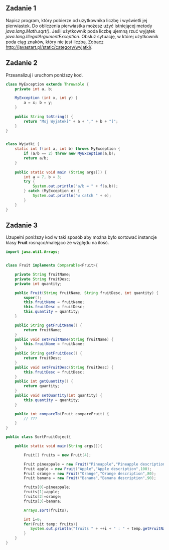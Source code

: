 ## Zadanie 1

Napisz program, który pobierze od użytkownika liczbę i wyświetli jej pierwiastek. Do obliczenia pierwiastka możesz użyć istniejącej metody *java.lang.Math.sqrt()*. Jeśli użytkownik poda liczbę ujemną rzuć wyjątek *java.lang.IllegalArgumentException*. Obsłuż sytuację, w której użytkownik poda ciąg znaków, który nie jest liczbą. Zobacz <http://javastart.pl/static/category/wyjatki/>.

## Zadanie 2

Przeanalizuj i uruchom poniższy kod.

```java
class MyException extends Throwable {
    private int a, b;

    MyException (int x, int y) {
        a = x; b = y;
    }
    
    public String toString() {
        return "Moj Wyjatek[" + a + "," + b + "]";
    }
}


class Wyjatki {
    static int f(int a, int b) throws MyException {
        if (a/b == 2) throw new MyException(a,b);
        return a/b;
    }
    
    public static void main (String args[]) {
        int a = 7, b = 3;
        try {
            System.out.println("a/b = " + f(a,b));
        } catch (MyException e) {
            System.out.println("w catch " + e);
        }
    }
}
```

## Zadanie 3

Uzupełni poniższy kod w taki sposób aby można było sortować instancje klasy **Fruit** rosnąco/malejąco ze względu na ilość.

```java
import java.util.Arrays;


class Fruit implements Comparable<Fruit>{

    private String fruitName;
    private String fruitDesc;
    private int quantity;

    public Fruit(String fruitName, String fruitDesc, int quantity) {
        super();
        this.fruitName = fruitName;
        this.fruitDesc = fruitDesc;
        this.quantity = quantity;
    }

    public String getFruitName() {
        return fruitName;
    }
    public void setFruitName(String fruitName) {
        this.fruitName = fruitName;
    }
    public String getFruitDesc() {
        return fruitDesc;
    }
    public void setFruitDesc(String fruitDesc) {
        this.fruitDesc = fruitDesc;
    }
    public int getQuantity() {
        return quantity;
    }
    public void setQuantity(int quantity) {
        this.quantity = quantity;
    }

    public int compareTo(Fruit compareFruit) {
        // ???
    }
}

public class SortFruitObject{

    public static void main(String args[]){

        Fruit[] fruits = new Fruit[4];

        Fruit pineappale = new Fruit("Pineapple","Pineapple description",70);
        Fruit apple = new Fruit("Apple","Apple description",100);
        Fruit orange = new Fruit("Orange","Orange description",80);
        Fruit banana = new Fruit("Banana","Banana description",90);

        fruits[0]=pineappale;
        fruits[1]=apple;
        fruits[2]=orange;
        fruits[3]=banana;

        Arrays.sort(fruits);

        int i=0;
        for(Fruit temp: fruits){
           System.out.println("fruits " + ++i + " : " + temp.getFruitName() + ", Quantity : " + temp.getQuantity());
        }
    }
}
```

